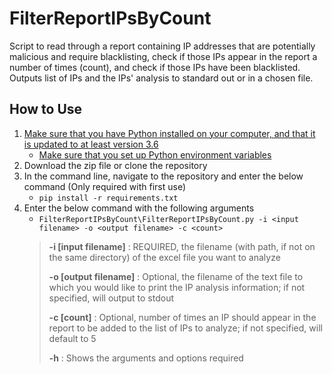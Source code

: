 # FilterReportIPsByCount
Script to read through a report containing IP addresses that are potentially malicious and require blacklisting, check if those IPs appear in the report a number of times (count), and check if those IPs have been blacklisted. Outputs list of IPs and the IPs' analysis to standard out or in a chosen file.

## How to Use
1.  [Make sure that you have Python installed on your computer, and that it is updated to at least version 3.6 ](https://www.python.org/downloads/)
    *  [Make sure that you set up Python environment variables](https://docs.python.org/3/using/windows.html#excursus-setting-environment-variables)
2.  Download the zip file or clone the repository
3.  In the command line, navigate to the repository and enter the below command (Only required with first use)
    * `pip install -r requirements.txt`
4.  Enter the below command with the following arguments
    * `FilterReportIPsByCount\FilterReportIPsByCount.py -i <input filename> -o <output filename> -c <count>`
    > **-i [input filename]** : REQUIRED, the filename (with path, if not on the same directory) of the excel file you want to analyze
    >
    > **-o [output filename]** : Optional, the filename of the text file to which you would like to print the IP analysis information; if not specified, will output to stdout
    >
    > **-c [count]** : Optional, number of times an IP should appear in the report to be added to the list of IPs to analyze; if not specified, will default to 5
    >
    > **-h** : Shows the arguments and options required 
